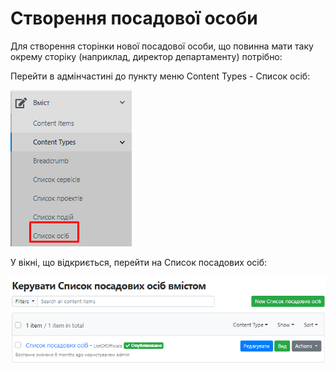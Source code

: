 # Створення посадової особи

Для створення сторінки нової посадової особи, що повинна мати таку окрему сторіку (наприклад, директор департаменту) потрібно:

Перейти в адмінчастині до пункту меню Content Types - Список осіб:

![alt text](https://github.com/DinaChernenko/Dina1/blob/main/1.png)

У вікні, що відкриється, перейти на Список посадових осіб:

![alt text](https://github.com/DinaChernenko/Dina1/blob/main/2.png)
